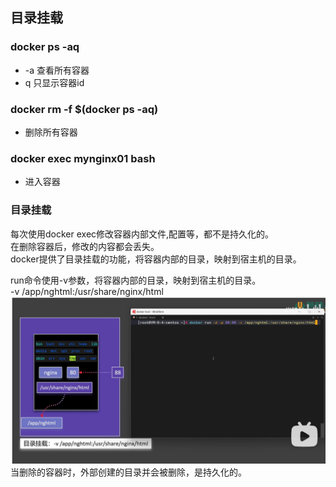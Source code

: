 ## 目录挂载

### docker ps -aq
- -a 查看所有容器
- q 只显示容器id

### docker rm -f $(docker ps -aq)
- 删除所有容器

### docker exec mynginx01 bash
- 进入容器

### 目录挂载
每次使用docker exec修改容器内部文件,配置等，都不是持久化的。  
在删除容器后，修改的内容都会丢失。  
docker提供了目录挂载的功能，将容器内部的目录，映射到宿主机的目录。

run命令使用-v参数，将容器内部的目录，映射到宿主机的目录。  
-v /app/nghtml:/usr/share/nginx/html
![](./images/docker-13-01.png)
当删除的容器时，外部创建的目录并会被删除，是持久化的。